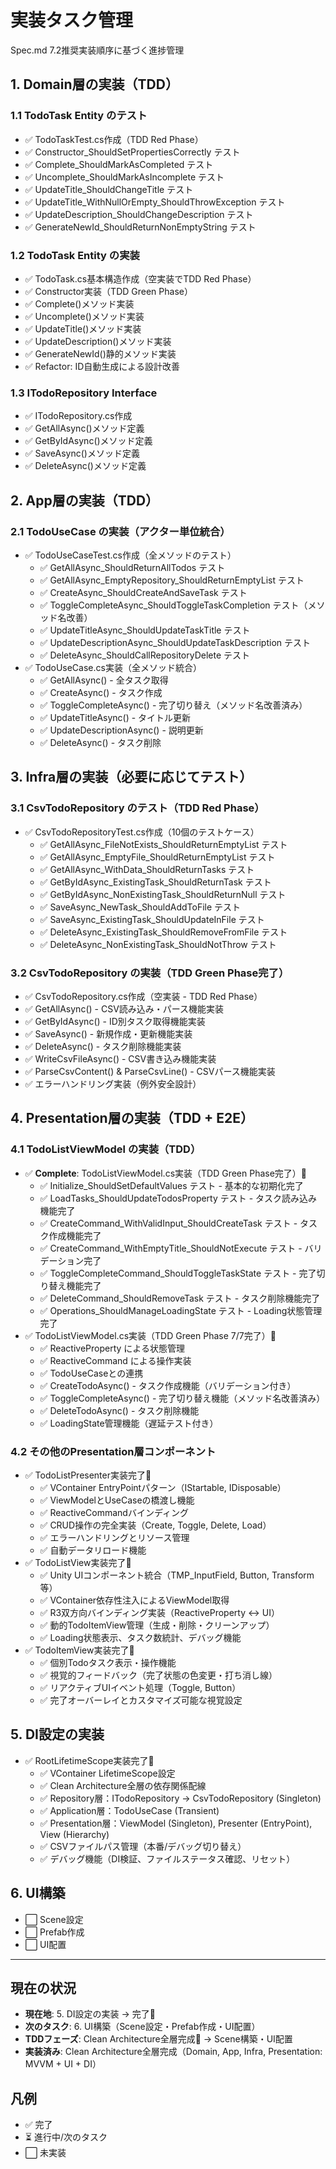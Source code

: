 # 実装タスク管理

Spec.md 7.2推奨実装順序に基づく進捗管理

## 1. Domain層の実装（TDD）

### 1.1 TodoTask Entity のテスト
- ✅ TodoTaskTest.cs作成（TDD Red Phase）
- ✅ Constructor_ShouldSetPropertiesCorrectly テスト
- ✅ Complete_ShouldMarkAsCompleted テスト
- ✅ Uncomplete_ShouldMarkAsIncomplete テスト
- ✅ UpdateTitle_ShouldChangeTitle テスト
- ✅ UpdateTitle_WithNullOrEmpty_ShouldThrowException テスト
- ✅ UpdateDescription_ShouldChangeDescription テスト
- ✅ GenerateNewId_ShouldReturnNonEmptyString テスト

### 1.2 TodoTask Entity の実装
- ✅ TodoTask.cs基本構造作成（空実装でTDD Red Phase）
- ✅ Constructor実装（TDD Green Phase）
- ✅ Complete()メソッド実装
- ✅ Uncomplete()メソッド実装
- ✅ UpdateTitle()メソッド実装
- ✅ UpdateDescription()メソッド実装
- ✅ GenerateNewId()静的メソッド実装
- ✅ Refactor: ID自動生成による設計改善

### 1.3 ITodoRepository Interface
- ✅ ITodoRepository.cs作成
- ✅ GetAllAsync()メソッド定義
- ✅ GetByIdAsync()メソッド定義
- ✅ SaveAsync()メソッド定義
- ✅ DeleteAsync()メソッド定義

## 2. App層の実装（TDD）

### 2.1 TodoUseCase の実装（アクター単位統合）
- ✅ TodoUseCaseTest.cs作成（全メソッドのテスト）
  - ✅ GetAllAsync_ShouldReturnAllTodos テスト
  - ✅ GetAllAsync_EmptyRepository_ShouldReturnEmptyList テスト
  - ✅ CreateAsync_ShouldCreateAndSaveTask テスト
  - ✅ ToggleCompleteAsync_ShouldToggleTaskCompletion テスト（メソッド名改善）
  - ✅ UpdateTitleAsync_ShouldUpdateTaskTitle テスト
  - ✅ UpdateDescriptionAsync_ShouldUpdateTaskDescription テスト
  - ✅ DeleteAsync_ShouldCallRepositoryDelete テスト
- ✅ TodoUseCase.cs実装（全メソッド統合）
  - ✅ GetAllAsync() - 全タスク取得
  - ✅ CreateAsync() - タスク作成
  - ✅ ToggleCompleteAsync() - 完了切り替え（メソッド名改善済み）
  - ✅ UpdateTitleAsync() - タイトル更新
  - ✅ UpdateDescriptionAsync() - 説明更新
  - ✅ DeleteAsync() - タスク削除

## 3. Infra層の実装（必要に応じてテスト）

### 3.1 CsvTodoRepository のテスト（TDD Red Phase）
- ✅ CsvTodoRepositoryTest.cs作成（10個のテストケース）
  - ✅ GetAllAsync_FileNotExists_ShouldReturnEmptyList テスト
  - ✅ GetAllAsync_EmptyFile_ShouldReturnEmptyList テスト
  - ✅ GetAllAsync_WithData_ShouldReturnTasks テスト
  - ✅ GetByIdAsync_ExistingTask_ShouldReturnTask テスト
  - ✅ GetByIdAsync_NonExistingTask_ShouldReturnNull テスト
  - ✅ SaveAsync_NewTask_ShouldAddToFile テスト
  - ✅ SaveAsync_ExistingTask_ShouldUpdateInFile テスト
  - ✅ DeleteAsync_ExistingTask_ShouldRemoveFromFile テスト
  - ✅ DeleteAsync_NonExistingTask_ShouldNotThrow テスト

### 3.2 CsvTodoRepository の実装（TDD Green Phase完了）
- ✅ CsvTodoRepository.cs作成（空実装 - TDD Red Phase）
- ✅ GetAllAsync() - CSV読み込み・パース機能実装
- ✅ GetByIdAsync() - ID別タスク取得機能実装
- ✅ SaveAsync() - 新規作成・更新機能実装
- ✅ DeleteAsync() - タスク削除機能実装
- ✅ WriteCsvFileAsync() - CSV書き込み機能実装
- ✅ ParseCsvContent() & ParseCsvLine() - CSVパース機能実装
- ✅ エラーハンドリング実装（例外安全設計）

## 4. Presentation層の実装（TDD + E2E）

### 4.1 TodoListViewModel の実装（TDD）
- ✅ **Complete**: TodoListViewModel.cs実装（TDD Green Phase完了）🎉
  - ✅ Initialize_ShouldSetDefaultValues テスト - 基本的な初期化完了
  - ✅ LoadTasks_ShouldUpdateTodosProperty テスト - タスク読み込み機能完了
  - ✅ CreateCommand_WithValidInput_ShouldCreateTask テスト - タスク作成機能完了
  - ✅ CreateCommand_WithEmptyTitle_ShouldNotExecute テスト - バリデーション完了
  - ✅ ToggleCompleteCommand_ShouldToggleTaskState テスト - 完了切り替え機能完了
  - ✅ DeleteCommand_ShouldRemoveTask テスト - タスク削除機能完了
  - ✅ Operations_ShouldManageLoadingState テスト - Loading状態管理完了
- ✅ TodoListViewModel.cs実装（TDD Green Phase 7/7完了）🎉
  - ✅ ReactiveProperty による状態管理
  - ✅ ReactiveCommand による操作実装
  - ✅ TodoUseCaseとの連携
  - ✅ CreateTodoAsync() - タスク作成機能（バリデーション付き）
  - ✅ ToggleCompleteAsync() - 完了切り替え機能（メソッド名改善済み）
  - ✅ DeleteTodoAsync() - タスク削除機能
  - ✅ LoadingState管理機能（遅延テスト付き）

### 4.2 その他のPresentation層コンポーネント
- ✅ TodoListPresenter実装完了🎉
  - ✅ VContainer EntryPointパターン（IStartable, IDisposable）
  - ✅ ViewModelとUseCaseの橋渡し機能
  - ✅ ReactiveCommandバインディング
  - ✅ CRUD操作の完全実装（Create, Toggle, Delete, Load）
  - ✅ エラーハンドリングとリソース管理
  - ✅ 自動データリロード機能
- ✅ TodoListView実装完了🎉
  - ✅ Unity UIコンポーネント統合（TMP_InputField, Button, Transform等）
  - ✅ VContainer依存性注入によるViewModel取得
  - ✅ R3双方向バインディング実装（ReactiveProperty ↔ UI）
  - ✅ 動的TodoItemView管理（生成・削除・クリーンアップ）
  - ✅ Loading状態表示、タスク数統計、デバッグ機能
- ✅ TodoItemView実装完了🎉
  - ✅ 個別Todoタスク表示・操作機能
  - ✅ 視覚的フィードバック（完了状態の色変更・打ち消し線）
  - ✅ リアクティブUIイベント処理（Toggle, Button）
  - ✅ 完了オーバーレイとカスタマイズ可能な視覚設定

## 5. DI設定の実装

- ✅ RootLifetimeScope実装完了🎉
  - ✅ VContainer LifetimeScope設定
  - ✅ Clean Architecture全層の依存関係配線
  - ✅ Repository層：ITodoRepository → CsvTodoRepository (Singleton)
  - ✅ Application層：TodoUseCase (Transient)
  - ✅ Presentation層：ViewModel (Singleton), Presenter (EntryPoint), View (Hierarchy)
  - ✅ CSVファイルパス管理（本番/デバッグ切り替え）
  - ✅ デバッグ機能（DI検証、ファイルステータス確認、リセット）

## 6. UI構築

- ⬜ Scene設定
- ⬜ Prefab作成
- ⬜ UI配置

---

## 現在の状況
- **現在地**: 5. DI設定の実装 → 完了🎉
- **次のタスク**: 6. UI構築（Scene設定・Prefab作成・UI配置）
- **TDDフェーズ**: Clean Architecture全層完成🎉 → Scene構築・UI配置
- **実装済み**: Clean Architecture全層完成（Domain, App, Infra, Presentation: MVVM + UI + DI）

## 凡例
- ✅ 完了
- ⏳ 進行中/次のタスク
- ⬜ 未実装